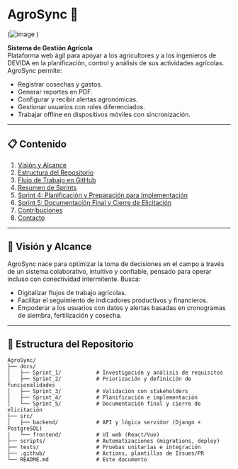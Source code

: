 # AgroSync 🌱

(![image](https://github.com/user-attachments/assets/7b5899f6-3d92-4ad5-8729-88a3552675a4)
)

**Sistema de Gestión Agrícola**  
Plataforma web ágil para apoyar a los agricultores y a los ingenieros de DEVIDA en la planificación, control y análisis de sus actividades agrícolas. AgroSync permite:

- Registrar cosechas y gastos.  
- Generar reportes en PDF.  
- Configurar y recibir alertas agronómicas.  
- Gestionar usuarios con roles diferenciados.  
- Trabajar offline en dispositivos móviles con sincronización.

---

## 📋 Contenido

1. [Visión y Alcance](#visión-y-alcance)  
2. [Estructura del Repositorio](#estructura-del-repositorio)  
3. [Flujo de Trabajo en GitHub](#flujo-de-trabajo-en-github)  
4. [Resumen de Sprints](#resumen-de-sprints)  
5. [Sprint 4: Planificación y Preparación para Implementación](#sprint-4-planificación-y-preparación-para-implementación)  
6. [Sprint 5: Documentación Final y Cierre de Elicitación](#sprint-5-documentación-final-y-cierre-de-elicitación)  
7. [Contribuciones](#contribuciones)  
8. [Contacto](#contacto)

---

## 🌟 Visión y Alcance

AgroSync nace para optimizar la toma de decisiones en el campo a través de un sistema colaborativo, intuitivo y confiable, pensado para operar incluso con conectividad intermitente. Busca:

- Digitalizar flujos de trabajo agrícolas.  
- Facilitar el seguimiento de indicadores productivos y financieros.  
- Empoderar a los usuarios con datos y alertas basadas en cronogramas de siembra, fertilización y cosecha.

---

## 📁 Estructura del Repositorio

```text
AgroSync/
├── docs/                   
│   ├── Sprint_1/           # Investigación y análisis de requisitos
│   ├── Sprint_2/           # Priorización y definición de funcionalidades
│   ├── Sprint_3/           # Validación con stakeholders
│   ├── Sprint_4/           # Planificación e implementación
│   └── Sprint_5/           # Documentación final y cierre de elicitación
├── src/                    
│   ├── backend/            # API y lógica servidor (Django + PostgreSQL)
│   └── frontend/           # UI web (React/Vue)
├── scripts/                # Automatizaciones (migrations, deploy)
├── tests/                  # Pruebas unitarias e integración
├── .github/                # Actions, plantillas de Issues/PR
└── README.md               # Este documento

